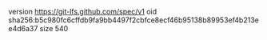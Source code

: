 version https://git-lfs.github.com/spec/v1
oid sha256:b5c980fc6cffdb9fa9bb4497f2cbfce8ecf46b95138b89953ef4b213ee4d6a37
size 540
